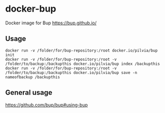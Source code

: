 # docker-bup
Docker image for Bup https://bup.github.io/


## Usage
```
docker run -v /folder/for/bup-repository:/root docker.io/pilvia/bup init
docker run -v /folder/for/bup-repository:/root -v /folder/to/backup:/backupthis docker.io/pilvia/bup index /backupthis
docker run -v /folder/for/bup-repository:/root -v /folder/to/backup:/backupthis docker.io/pilvia/bup save -n nameofbackup /backupthis
```
## General usage
https://github.com/bup/bup#using-bup

